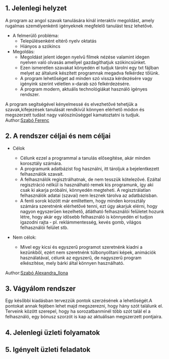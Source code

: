 ## 1. Jelenlegi helyzet
  A program az angol szavak tanulására kínál interaktív megoldást, amely rugalmas
személyenkénti igényeknek megfelelő tanulást tesz lehetővé.

* A felmerülő probléma:
  * Településenként eltérő nyelv oktatás 
  * Hiányos a szókincs
* Megoldás:
  * Megoldást jelent idegen nyelvű filmek nézése valamint idegen nyelven való olvasás
    amellyel gazdagíthatjuk szókincsünket.
  * Ezen ismeretlen szavakat könyedén el tudjuk tárolni egy txt fájlban melyet az általunk 
    készített programnak megadva felkérdez tőlünk.
  * A program lehetőséget ad minden szó vissza kérdezésére vagy igényink szerint véletlen
    x-darab szó felkérdezésére.
  * A program modern, aktuális technológiákat használó igényes rendszer.  

A program segítségével kényelmessé és elvezhetővé tehetjük a szavak,kifejezések tanulását
rendkívül könnyen elérhető módon és megszerzett tudást nagy valószínűséggel kamatoztatni is tudjuk.
<br>
Author:[Szabó Ferenc](https://github.com/szabofeco98)
## 2. A rendszer céljai és nem céljai
* Célok
  * Célunk ezzel a programmal a tanulás elősegítése, akár minden korosztály számára.
  * A programunk adatbázist fog használni, itt tároljuk a bejelentkezett felhasználók szavait.
  * A felhasználók regisztrálhatnak, de nem tesszük kötelezővé. Ezáltal regisztráció nélkül is használható remek kis
    programunk, így aki csak ki akarja próbálni, könnyedén megteheti. A regisztrálatlan felhasználók adatai (szavai) nem
    lesznek tárolva az adatbázisban.
  * A fenti sorok között már említettem, hogy minden korosztály számára szeretnénk elérhetővé tenni, ezt úgy akarjuk
    elérni, hogy nagyon egyszerűen kezelhető, átlátható felhasználói felületet hozunk létre, hogy akár egy idősebb
    felhasználó is könnyedén el tudjon igazodni rajta - pl. reklámmentesség, kevés gomb, világos felhasználói felület stb.

* Nem célok:
  * Mivel egy kicsi és egyszerű programot szeretnénk kiadni a kezünkből, ezért nem szeretnénk túlbonyolítani képek,
    animációk használatával, célunk az egyszerű, de nagyszerű program elkészítése, mely bárki által könnyen használható.
    
Author:[Szabó Alexandra_Ilona](https://github.com/Wrigozo)  
## 3. Vágyálom rendszer
Egy későbbi kiadásban tervezzük pontok szerzésének a lehetőségét.A pontokat annak fejében lehet majd megszerezni, 
hogy hány szót találunk el. Terveink között szerepel, hogy ha sorozatbanminél több szót talál el a felhasználó, 
egy bónusz szorzót is kap az aktuálisan megszerzett pontjaira.



## 4. Jelenlegi üzleti folyamatok


## 5. Igényelt üzleti feladatok




